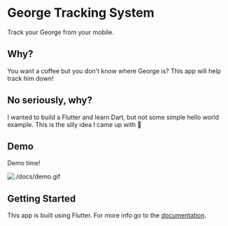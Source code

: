 # George Tracking System

Track your George from your mobile.

## Why?

You want a coffee but you don't know where George is? This app will help track him down!

## No seriously, why?

I wanted to build a Flutter and learn Dart, but not some simple hello world example. This is the silly idea I came up with 🤷

## Demo

Demo time!

![./docs/demo.gif](./docs/demo.gif)

## Getting Started

This app is built using Flutter. For more info go to the [documentation](https://flutter.io/).

